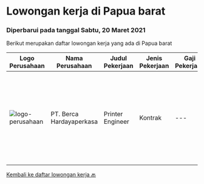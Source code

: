 
  # Lowongan kerja di Papua barat

  ### Diperbarui pada tanggal Sabtu, 20 Maret 2021

  Berikut merupakan daftar lowongan kerja yang ada di Papua barat

  |Logo Perusahaan | Nama Perusahaan | Judul Pekerjaan | Jenis Pekerjaan | Gaji Pekerjaan | Lokasi | Deskripsi | Tanggal diunggah | Pranala |
  | -------------- | --------------- | --------------- | --------- | --------- | -------------- | ------- | ----------- | ----------- |
  |![logo-perusahaan](https://image-service-cdn.seek.com.au/07808e0e0514b875ff9e370c520f3f76aeab9a82/ee4dce1061f3f616224767ad58cb2fc751b8d2dc)|PT. Berca Hardayaperkasa|Printer Engineer|Kontrak|---|Papua Barat|Responsibilities : Analyzing, diagnosing, and installation to several areas including desktop hardware, operating systems, application software and...|Kamis, 25 Februari 2021|https://www.jobstreet.co.id/id/job/printer-engineer-3467307?token=0~8ce4f135-635f-4e17-a881-2b2d464a738f&sectionRank=1&jobId=jobstreet-id-job-3467307|


  [Kembali ke daftar lowongan kerja 🔙](../README.md#daftar-lowongan-kerja)
  